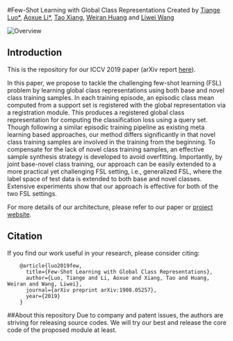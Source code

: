 #Few-Shot Learning with Global Class Representations
Created by <a href="https://tiangeluo.github.io/" target="_blank">Tiange Luo*</a>, <a href="" target="_black">Aoxue Li*</a>, <a href="http://personal.ee.surrey.ac.uk/Personal/T.Xiang/index.html" target="_blank">Tao Xiang</a>, <a href="https://www.weiranhuang.com/" target="_blank">Weiran Huang</a> and <a href="https://scholar.google.com/citations?user=VZHxoh8AAAAJ&hl=zh-CN" target="_blank">Liwei Wang</a>

![Overview](https://github.com/tiangeluo/fsl-global/blob/master/material/overview.png)


## Introduction
This is the repository for our ICCV 2019 paper (arXiv report [here](https://arxiv.org/abs/1908.05257)).

In this paper, we propose to tackle the challenging few-shot learning (FSL) problem by learning global class representations using both base and novel class training samples. In each training episode, an episodic class mean computed from a support set is registered with the global representation via a registration module. This produces a registered global class representation for computing the classification loss using a query set. Though following a similar episodic training pipeline as existing meta learning based approaches, our method differs significantly in that novel class training samples are involved in the training from the beginning. To compensate for the lack of novel class training samples, an effective sample synthesis strategy is developed to avoid overfitting. Importantly, by joint base-novel class training, our approach can be easily extended to a more practical yet challenging FSL setting, i.e., generalized FSL, where the label space of test data is extended to both base and novel classes. Extensive experiments show that our approach is effective for both of the two FSL settings.

For more details of our architecture, please refer to our paper or <a href="https://tiangeluo.github.io/GlobalRepresentation.html" target="_blank">project website</a>.

## Citation
If you find our work useful in your research, please consider citing:

        @article{luo2019few,
          title={Few-Shot Learning with Global Class Representations},
          author={Luo, Tiange and Li, Aoxue and Xiang, Tao and Huang, Weiran and Wang, Liwei},
          journal={arXiv preprint arXiv:1908.05257},
          year={2019}
        }

##About this repository
Due to company and patent issues, the authors are striving for releasing source codes. We will try our best and release the core code of the proposed module at least.
